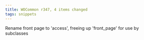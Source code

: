 ```yaml
---
title: WOCommon r347, 4 items changed
tags: snippets
---
```


Rename front page to 'access', freeing up 'front_page' for use by subclasses
